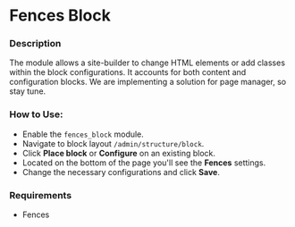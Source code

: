 # Fences Block

### Description
The module allows a site-builder to change HTML elements or add classes within the block configurations. It accounts for both content and configuration blocks. We are implementing a solution for page manager, so stay tune.

### How to Use:

- Enable the `fences_block` module.
- Navigate to block layout `/admin/structure/block`.
- Click **Place block** or **Configure** on an existing block.
- Located on the bottom of the page you'll see the **Fences** settings.
- Change the necessary configurations and click **Save**.

### Requirements
- Fences
